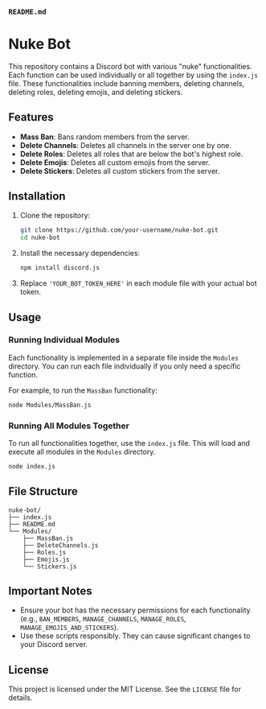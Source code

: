 ### `README.md`

# Nuke Bot

This repository contains a Discord bot with various "nuke" functionalities. Each function can be used individually or all together by using the `index.js` file. These functionalities include banning members, deleting channels, deleting roles, deleting emojis, and deleting stickers.

## Features

- **Mass Ban**: Bans random members from the server.
- **Delete Channels**: Deletes all channels in the server one by one.
- **Delete Roles**: Deletes all roles that are below the bot's highest role.
- **Delete Emojis**: Deletes all custom emojis from the server.
- **Delete Stickers**: Deletes all custom stickers from the server.

## Installation

1. Clone the repository:
   ```bash
   git clone https://github.com/your-username/nuke-bot.git
   cd nuke-bot
   ```

2. Install the necessary dependencies:
   ```bash
   npm install discord.js
   ```

3. Replace `'YOUR_BOT_TOKEN_HERE'` in each module file with your actual bot token.

## Usage

### Running Individual Modules

Each functionality is implemented in a separate file inside the `Modules` directory. You can run each file individually if you only need a specific function.

For example, to run the `MassBan` functionality:
```bash
node Modules/MassBan.js
```

### Running All Modules Together

To run all functionalities together, use the `index.js` file. This will load and execute all modules in the `Modules` directory.
```bash
node index.js
```

## File Structure

```
nuke-bot/
├── index.js
├── README.md
└── Modules/
    ├── MassBan.js
    ├── DeleteChannels.js
    ├── Roles.js
    ├── Emojis.js
    └── Stickers.js
```

## Important Notes

- Ensure your bot has the necessary permissions for each functionality (e.g., `BAN_MEMBERS`, `MANAGE_CHANNELS`, `MANAGE_ROLES`, `MANAGE_EMOJIS_AND_STICKERS`).
- Use these scripts responsibly. They can cause significant changes to your Discord server.

## License

This project is licensed under the MIT License. See the `LICENSE` file for details.
